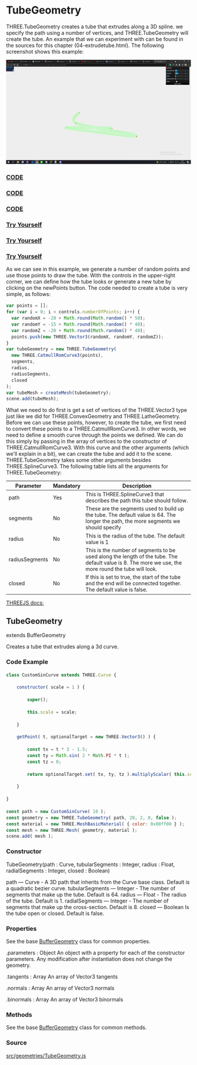 # TubeGeometry

THREE.TubeGeometry creates a tube that extrudes along a 3D spline. we specify the path using a number of vertices, and THREE.TubeGeometry will create the tube. An example that we can experiment with can be found in the sources for this chapter (04-extrudetube.html). The following screenshot shows this example:

<a href="../learning-threejs-master/chapter-06/04-extrude-tube.html">
  <img src="../img/5.4.png">
</a>

<a href="../learning-threejs-master/chapter-06/04-extrude-tube.html"><h3>CODE</h3></a>

<a href="../learning-threejs-master/chapter-06/04-extrude-tube.html"><h3>CODE</h3></a>

<a href="../learning-threejs-master/chapter-06/04-extrude-tube.html"><h3>CODE</h3></a>

<a href="https://cg2021c.github.io/threejs-presentation-anak-ambis/learning-threejs-master/chapter-06/04-extrude-tube.html"><h3>Try Yourself</h3></a>

<a href="https://cg2021c.github.io/threejs-presentation-anak-ambis/learning-threejs-master/chapter-06/04-extrude-tube.html"><h3>Try Yourself</h3></a>

<a href="https://cg2021c.github.io/threejs-presentation-anak-ambis/learning-threejs-master/chapter-06/04-extrude-tube.html"><h3>Try Yourself</h3></a>

As we can see in this example, we generate a number of random points and use those points to draw the tube. With the controls in the upper-right corner, we can define how the tube looks or generate a new tube by clicking on the newPoints button. The code needed to create a tube is very simple, as follows:

```js
var points = [];
for (var i = 0; i < controls.numberOfPoints; i++) {
  var randomX = -20 + Math.round(Math.random() * 50);
  var randomY = -15 + Math.round(Math.random() * 40);
  var randomZ = -20 + Math.round(Math.random() * 40);
  points.push(new THREE.Vector3(randomX, randomY, randomZ));
}
var tubeGeometry = new THREE.TubeGeometry(
  new THREE.CatmullRomCurve3(points),
  segments,
  radius,
  radiusSegments,
  closed
);
var tubeMesh = createMesh(tubeGeometry);
scene.add(tubeMesh);
```

What we need to do first is get a set of vertices of the THREE.Vector3 type just like we did for THREE.ConvexGeometry and THREE.LatheGeometry. Before we can use these points, however, to create the tube, we first need to convert these points to a THREE.CatmullRomCurve3. In other words, we need to define a smooth curve through the points we defined. We can do this simply by passing in the array of vertices to the constructor of THREE.CatmullRomCurve3. With this curve and the other arguments (which we'll explain in a bit), we can create the tube and add it to the scene. THREE.TubeGeometry takes some other arguments besides THREE.SplineCurve3. The following table lists all the arguments for THREE.TubeGeometry:

| Parameter      | Mandatory | Description                                                                                                                                          |
| -------------- | --------- | ---------------------------------------------------------------------------------------------------------------------------------------------------- |
| path           | Yes       | This is THREE.SplineCurve3 that describes the path this tube should follow.                                                                          |
| segments       | No        | These are the segments used to build up the tube. The default value is 64. The longer the path, the more segments we should specify                 |
| radius         | No        | This is the radius of the tube. The default value is 1                                                                                               |
| radiusSegments | No        | This is the number of segments to be used along the length of the tube. The default value is 8. The more we use, the more round the tube will look. |
| closed         | No        | If this is set to true, the start of the tube and the end will be connected together. The default value is false.                                    |

<a href="https://threejs.org/docs/index.html?q=TubeGeometry#api/en/geometries/TubeGeometry">THREEJS docs:</a>

## TubeGeometry

extends  BufferGeometry

Creates a tube that extrudes along a 3d curve.

### Code Example

```js
class CustomSinCurve extends THREE.Curve {

	constructor( scale = 1 ) {

		super();

		this.scale = scale;

	}

	getPoint( t, optionalTarget = new THREE.Vector3() ) {

		const tx = t * 3 - 1.5;
		const ty = Math.sin( 2 * Math.PI * t );
		const tz = 0;

		return optionalTarget.set( tx, ty, tz ).multiplyScalar( this.scale );

	}

}

const path = new CustomSinCurve( 10 );
const geometry = new THREE.TubeGeometry( path, 20, 2, 8, false );
const material = new THREE.MeshBasicMaterial( { color: 0x00ff00 } );
const mesh = new THREE.Mesh( geometry, material );
scene.add( mesh );
```

### Constructor

TubeGeometry(path : Curve, tubularSegments : Integer, radius : Float, radialSegments : Integer, closed : Boolean)

path — Curve - A 3D path that inherits from the Curve base class. Default is a quadratic bezier curve.
tubularSegments — Integer - The number of segments that make up the tube. Default is 64.
radius — Float - The radius of the tube. Default is 1.
radialSegments — Integer - The number of segments that make up the cross-section. Default is 8.
closed — Boolean Is the tube open or closed. Default is false.

### Properties

See the base <a href="https://threejs.org/docs/index.html?q=lathe#api/en/core/BufferGeometry">BufferGeometry</a> class for common properties.

.parameters : Object
An object with a property for each of the constructor parameters. Any modification after instantiation does not change the geometry.

.tangents : Array
An array of Vector3 tangents

.normals : Array
An array of Vector3 normals

.binormals : Array
An array of Vector3 binormals

### Methods

See the base <a href="https://threejs.org/docs/index.html?q=lathe#api/en/core/BufferGeometry">BufferGeometry</a> class for common methods.

### Source

<a href="https://github.com/mrdoob/three.js/blob/master/src/geometries/TubeGeometry.js">src/geometries/TubeGeometry.js</a>
